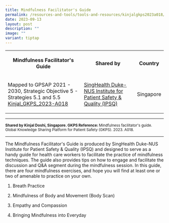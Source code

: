 ```yaml
---
title: Mindfulness Facilitator's Guide
permalink: /resources-and-tools/tools-and-resources/kinjalgkps2023a018/
date: 2023-09-13
layout: post
description: ""
image: ""
variant: tiptap
---
```

<table>
<tbody>
<tr>
<th rowspan="1" colspan="1">
<p>Mindfulness Facilitator's Guide</p>
</th>
<th rowspan="1" colspan="1">
<p>Shared by</p>
</th>
<th rowspan="1" colspan="1">
<p>Country</p>
</th>
</tr>
<tr>
<td rowspan="1" colspan="1">
<p>Mapped to GPSAP 2021 - 2030, Strategic Objective 5 - Strategies 5.1 and
5.5
<br><a href="/files/kinjal_gkps_2023-a018.pdf" rel="noopener noreferrer nofollow" target="_blank">Kinjal_GKPS_2023-A018</a>
</p>
</td>
<td rowspan="1" colspan="1">
<p><a href="https://www.singhealthdukenus.com.sg/ipsq" rel="noopener noreferrer nofollow" target="_blank">SingHealth Duke-NUS Institute for Patient Safety &amp; Quality (IPSQ)</a>
</p>
</td>
<td rowspan="1" colspan="1">
<p>Singapore</p>
</td>
</tr>
</tbody>
</table>
<hr>
<p><strong><sub>Shared by Kinjal Doshi, Singapore. GKPS Reference: </sub></strong><sub>Mindfulness facilitator's guide. Global Knowledge Sharing Platform for Patient Safety (GKPS). 2023. A018.</sub>
</p>
<hr>
<p>The Mindfulness Facilitator's Guide is produced by SingHealth Duke-NUS
Institute for Patient Safety &amp; Quality (IPSQ) and designed to serve
as a handy guide for health care workers to facilitate the practice of
mindfulness techniques. The guide also provides tips on how to engage and
facilitate the discussion and Q&amp;A segment during the mindfulness session.
In this guide, there are four mindfulness exercises, and hope you will
find at least one or two of amenable to practice on your own.</p>
<ol data-tight="true" class="tight">
<li>
<p>Breath Practice</p>
</li>
<li>
<p>Mindfulness of Body and Movement (Body Scan)</p>
</li>
<li>
<p>Empathy and Compassion</p>
</li>
<li>
<p>Bringing Mindfulness into Everyday</p>
</li>
</ol>
<p></p>